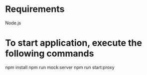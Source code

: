 # Requirements
Node.js

# To start application, execute the following commands
npm install
npm run mock:server
npm run start:proxy